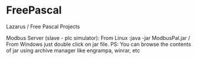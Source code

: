 # FreePascal
Lazarus / Free Pascal Projects

Modbus Server (slave - plc simulator): From Linux :java -jar ModbusPal.jar / From Windows just double click on jar file.
PS: You can browse the contents of jar using archive manager like engrampa, winrar, etc
